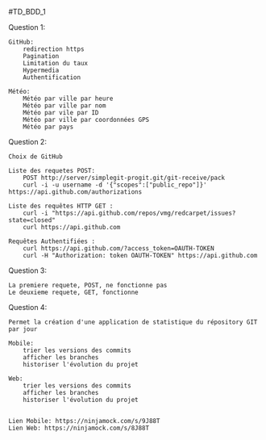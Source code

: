 #TD_BDD_1

Question 1:

	GitHub:
		redirection https
		Pagination
		Limitation du taux
		Hypermedia
		Authentification
		
	Météo:
		Météo par ville par heure
		Météo par ville par nom
		Météo par vile par ID
		Météo par ville par coordonnées GPS
		Météo par pays
		
Question 2:

	Choix de GitHub
	
	Liste des requetes POST:
		POST http://server/simplegit-progit.git/git-receive/pack
        curl -i -u username -d '{"scopes":["public_repo"]}' https://api.github.com/authorizations

    Liste des requêtes HTTP GET :
        curl -i "https://api.github.com/repos/vmg/redcarpet/issues?state=closed"
        curl https://api.github.com

    Requêtes Authentifiées :
        curl https://api.github.com/?access_token=OAUTH-TOKEN
        curl -H "Authorization: token OAUTH-TOKEN" https://api.github.com

Question 3:

	La premiere requete, POST, ne fonctionne pas
	Le deuxieme requete, GET, fonctionne
	
Question 4:
	
	Permet la création d'une application de statistique du répository GIT par jour
	
	Mobile:
		trier les versions des commits
		afficher les branches
		historiser l'évolution du projet
		
	Web:
		trier les versions des commits
		afficher les branches
		historiser l'évolution du projet
		
	
	Lien Mobile: https://ninjamock.com/s/9J88T
	Lien Web: https://ninjamock.com/s/8J88T